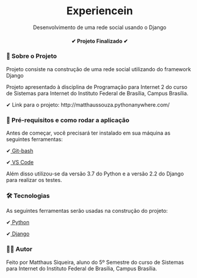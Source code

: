 <h1 align="center"> Experiencein </h1>

<p align="center"> Desenvolvimento de uma rede social usando o Django </p>

<h4 align="center"> ✔ Projeto Finalizado ✔ </h4>

###  🔎 Sobre o Projeto

<p> Projeto consiste na construção de uma rede social utilizando do framework Django</p>
<p> Projeto apresentado à disciplina de Programação para Internet 2 do curso de Sistemas para Internet do Instituto Federal de Brasília, Campus Brasília. </p>
<p> ✔ Link para o projeto: http://matthaussouza.pythonanywhere.com/</p>

###  📄 Pré-requisitos e como rodar a aplicação

<p> Antes de começar, você precisará ter instalado em sua máquina as seguintes ferramentas:</p>
<p>✔<a href="https://git-scm.com/downloads"> Git-bash </a></p>
<p>✔<a href="https://code.visualstudio.com" > VS Code </a></p>

<p> Além disso utilizou-se da versão 3.7 do Python e a versão 2.2 do Django para realizar os testes.</p>

###  🛠 Tecnologias

<p> As seguintes ferramentas serão usadas na construção do projeto: </p>
<p>✔<a href="https://www.python.org/"> Python </a></p>
<p>✔<a href="https://www.djangoproject.com/r"> Django </a></p>

### 👨‍💻 Autor

<p> Feito por Matthaus Siqueira, aluno do 5º Semestre do curso de Sistemas para Internet do Instituto Federal de Brasília, Campus Brasília. </p>